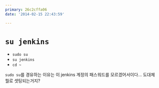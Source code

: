 ```yaml
---
primary: 26c2cffa06
date: '2014-02-15 22:43:59'

---
```


# `su jenkins`

- `sudo su`
- `su jenkins` 
- `cd ~`

`sudo su`를 경유하는 이유는 이 jenkins 계정의 패스워드를 모르겠어서이다... 도대체 뭘로 셋팅되는거지?